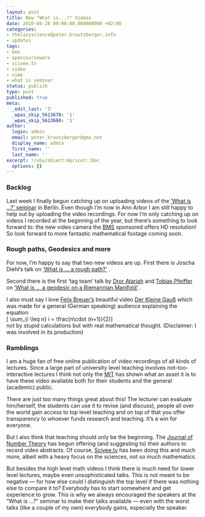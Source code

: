 ```yaml
---
layout: post
title: New "What is...?" Videos
date: 2010-04-28 09:00:00.000000000 +02:00
categories:
- thelazyscience@peter.krautzberger.info
- updates
tags:
- bms
- opencourseware
- scivee.tv
- video
- vime
- what is seminar
status: publish
type: post
published: true
meta:
  _edit_last: '3'
  _wpas_skip_5613678: '1'
  _wpas_skip_5613660: '1'
author:
  login: admin
  email: peter.krautzberger@gmx.net
  display_name: admin
  first_name: ''
  last_name: ''
excerpt: !ruby/object:Hpricot::Doc
  options: {}
---
```


### Backlog

Last week I finally begun catching up on uploading videos of the [‘What is …?’ seminar](https://www.math.fu-berlin.de/w/Math/WhatIsSeminar) in Berlin. Even though I’m now in Ann Arbor I am still happy to help out by uploading the video recordings. For now I’m only catching up on videos I recorded at the beginning of the year, but there’s something to look forward to: the new video camera the [<span class="caps">BMS</span>](http://www.math-berlin.de) sponsored offers HD resolution! So look forward to more fantastic mathematical footage coming soon.

### Rough paths, Geodesics and more

For now, I’m happy to say that two new videos are up. First there is Joscha Diehl’s talk on [‘What is … a rough path?’](http://vimeo.com/11097173) .

Second there is the first ‘tag team’ talk by [Dror Atariah](http://geom.mi.fu-berlin.de/people/atariah.html) and [Tobias Pfeiffer](http://geom.mi.fu-berlin.de/people/pfeiffer.html) on [‘What is … a geodesic on a Riemannian Manifold’](http://vimeo.com/11253670) .

I also must say I love [Felix Breuer’s](http://www.fbreuer.de) beautiful video [Der Kleine Gauß](http://vimeo.com/10014698) which was made for a general (German speaking) audience explaining the equation  
 \[ \sum_{i \leq n} i = \frac{n\cdot (n+1)}{2}\]  
 not by stupid calculations but with real mathematical thought. (Disclaimer: I was involved in its production)

### Ramblings

I am a huge fan of free online publication of video recordings of all kinds of lectures. Since a large part of university level teaching involves not-too-interactive lectures I think not only the [<span class="caps">MIT</span>](http://www.youtube.com/user/MIT) has shown what an asset it is to have these video available both for their students and the general (academic) public.

There are just too many things great about this! The lecturer can evaluate him/herself, the students can use it to revise (and discuss), people all over the world gain access to top level teaching and on top of that you offer transparency to whoever funds research and teaching. It’s a win for everyone.

But I also think that teaching should only be the beginning. The [Journal of Number Theory](http://www.youtube.com/user/JournalNumberTheory) has begun offering (and suggesting to) their authors to record video abstracts. Of course, [Scivee.tv](http://www.scivee.tv) has been doing this and much more, albeit with a heavy focus on the sciences, not so much mathematics.

But besides the high level math videos I think there is much need for lower level lectures, maybe even unsophisticated talks. This is not meant to be negative — for how else could I distinguish the top level if there was nothing else to compare it to? Everybody has to start somewhere and get experience to grow. This is why we always encouraged the speakers at the “What is …?” seminar to make their talks available — even with the worst talks (like a couple of my own) everybody gains, especially the speaker.